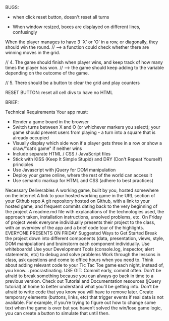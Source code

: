 BUGS:
- when click reset button, doesn't reset all turns

- When window resized, boxes are displayed on different lines, confusingly






When the player manages to have 3 'X' or 'O' in a row, or diagonally, they should win the round.
    // --> a function could check whether there are winning moves in the grid.

// 4. The game should finish when player wins, and keep track of how many times the player has won.
        // --> the game should keep adding to the variable depending on the outcome of the game.


// 5. There should be a button to clear the grid and play counters


RESET BUTTON:
reset all cell divs to have no HTML












BRIEF:



Technical Requirements
Your app must:

- Render a game board in the browser
- Switch turns between X and O (or whichever markers you select); your game should prevent users from playing - a turn into a square that is already occupied
- Visually display which side won if a player gets three in a row or show a draw/"cat’s game" if neither wins
- Include separate HTML / CSS / JavaScript files
- Stick with KISS (Keep It Simple Stupid) and DRY (Don't Repeat Yourself) principles
- Use Javascript with jQuery for DOM manipulation
- Deploy your game online, where the rest of the world can access it
- Use semantic markup for HTML and CSS (adhere to best practices)




Necessary Deliverables
A working game, built by you, hosted somewhere on the internet
A link to your hosted working game in the URL section of your Github repo
A git repository hosted on Github, with a link to your hosted game, and frequent commits dating back to the very beginning of the project
A readme.md file with explanations of the technologies used, the approach taken, installation instructions, unsolved problems, etc.
On Friday of project week everyone individually presents their project to the class, with an overview of the app and a brief code tour of the highlights.
EVERYONE PRESENTS ON FRIDAY
Suggested Ways to Get Started
Break the project down into different components (data, presentation, views, style, DOM manipulation) and brainstorm each component individually. Use whiteboards!
Use your Development Tools (console.log, inspector, alert statements, etc) to debug and solve problems
Work through the lessons in class, ask questions and come to office hours when you need to. Think about adding relevant code to your Tic Tac Toe game each night, instead of, you know... procrastinating.
USE GIT: Commit early, commit often. Don’t be afraid to break something because you can always go back in time to a previous version.
Check out Tutorial and Documentation resources (jQuery tutorial) at home to better understand what you’ll be getting into.
Don’t be afraid to write code that you know you will have to remove later. Create temporary elements (buttons, links, etc) that trigger events if real data is not available. For example, if you’re trying to figure out how to change some text when the game is over but you haven’t solved the win/lose game logic, you can create a button to simulate that until then.

